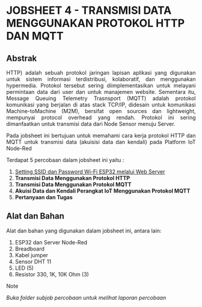 # JOBSHEET 4 - TRANSMISI DATA MENGGUNAKAN PROTOKOL HTTP DAN MQTT


## Abstrak
<p align="justify">HTTP) adalah sebuah protokol jaringan lapisan aplikasi yang digunakan untuk sistem informasi terdistribusi, kolaboratif, dan menggunakan hypermedia. Protokol tersebut sering diimplementasikan untuk
melayani permintaan data dari user dan untuk manajemen website. Sementara itu, Message Queuing Telemetry Trasnsport (MQTT) adalah protokol komunikasi yang berjalan di atas stack TCP/IP, didesain untuk komunikasi Machine-toMachine
(M2M), bersifat open sources dan lightweight, mempunyai protocol overhead yang rendah. Protokol ini sering dimanfaatkan untuk transmisi data dari Node Sensor menuju Server. </p>

<p align="justify">Pada jobsheet ini bertujuan untuk memahami cara kerja protokol HTTP dan MQTT untuk transmisi data (akuisisi data dan kendali) pada Platform IoT Node-Red</p>

Terdapat 5 percobaan dalam jobsheet ini yaitu :
1. <a href="https://github.com/claraanggreini/sistem-embedded/tree/master/JOB%204/JOB%204A#readme">Setting SSID dan Password Wi-Fi ESP32 melalui Web Server</a>
2. **Transmisi Data Menggunakan Protokol HTTP**
3. **Transmisi Data Menggunakan Protokol MQTT**
4. **Akuisi Data dan Kendali Perangkat IoT Menggunakan Protokol MQTT**
5. **Pertanyaan dan Tugas**

## Alat dan Bahan

Alat dan bahan yang digunakan dalam jobsheet ini, antara lain:
  1. ESP32 dan Server Node-Red
  2. Breadboard
  3. Kabel jumper
  4. Sensor DHT 11
  5. LED (5) 
  7. Resistor 330, 1K, 10K Ohm (3)

> [!NOTE]  
> *Buka folder subjob percobaan untuk melihat laporan percobaan*
